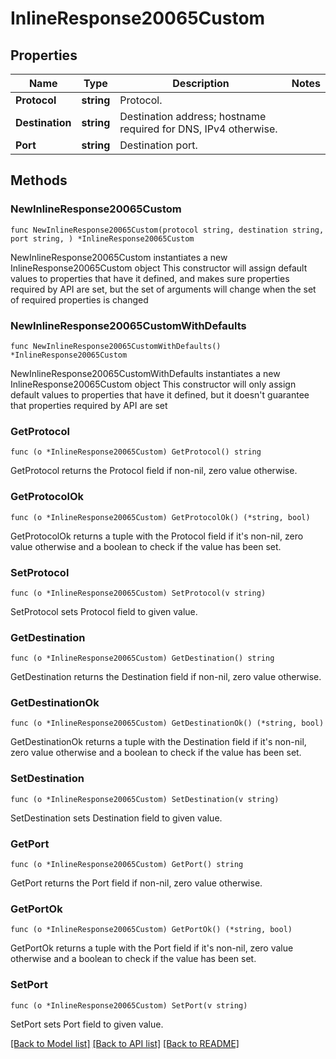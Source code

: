 # InlineResponse20065Custom

## Properties

Name | Type | Description | Notes
------------ | ------------- | ------------- | -------------
**Protocol** | **string** | Protocol. | 
**Destination** | **string** | Destination address; hostname required for DNS, IPv4 otherwise. | 
**Port** | **string** | Destination port. | 

## Methods

### NewInlineResponse20065Custom

`func NewInlineResponse20065Custom(protocol string, destination string, port string, ) *InlineResponse20065Custom`

NewInlineResponse20065Custom instantiates a new InlineResponse20065Custom object
This constructor will assign default values to properties that have it defined,
and makes sure properties required by API are set, but the set of arguments
will change when the set of required properties is changed

### NewInlineResponse20065CustomWithDefaults

`func NewInlineResponse20065CustomWithDefaults() *InlineResponse20065Custom`

NewInlineResponse20065CustomWithDefaults instantiates a new InlineResponse20065Custom object
This constructor will only assign default values to properties that have it defined,
but it doesn't guarantee that properties required by API are set

### GetProtocol

`func (o *InlineResponse20065Custom) GetProtocol() string`

GetProtocol returns the Protocol field if non-nil, zero value otherwise.

### GetProtocolOk

`func (o *InlineResponse20065Custom) GetProtocolOk() (*string, bool)`

GetProtocolOk returns a tuple with the Protocol field if it's non-nil, zero value otherwise
and a boolean to check if the value has been set.

### SetProtocol

`func (o *InlineResponse20065Custom) SetProtocol(v string)`

SetProtocol sets Protocol field to given value.


### GetDestination

`func (o *InlineResponse20065Custom) GetDestination() string`

GetDestination returns the Destination field if non-nil, zero value otherwise.

### GetDestinationOk

`func (o *InlineResponse20065Custom) GetDestinationOk() (*string, bool)`

GetDestinationOk returns a tuple with the Destination field if it's non-nil, zero value otherwise
and a boolean to check if the value has been set.

### SetDestination

`func (o *InlineResponse20065Custom) SetDestination(v string)`

SetDestination sets Destination field to given value.


### GetPort

`func (o *InlineResponse20065Custom) GetPort() string`

GetPort returns the Port field if non-nil, zero value otherwise.

### GetPortOk

`func (o *InlineResponse20065Custom) GetPortOk() (*string, bool)`

GetPortOk returns a tuple with the Port field if it's non-nil, zero value otherwise
and a boolean to check if the value has been set.

### SetPort

`func (o *InlineResponse20065Custom) SetPort(v string)`

SetPort sets Port field to given value.



[[Back to Model list]](../README.md#documentation-for-models) [[Back to API list]](../README.md#documentation-for-api-endpoints) [[Back to README]](../README.md)


